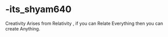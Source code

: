 # -its_shyam640
Creativity Arises from Relativity , if you can Relate Everything then you can create Anything.
